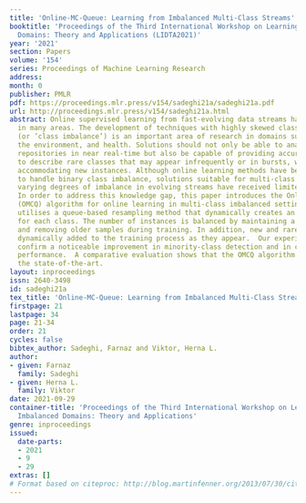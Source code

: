 ```yaml
---
title: 'Online-MC-Queue: Learning from Imbalanced Multi-Class Streams'
booktitle: 'Proceedings of the Third International Workshop on Learning with Imbalanced
  Domains: Theory and Applications (LIDTA2021)'
year: '2021'
section: Papers
volume: '154'
series: Proceedings of Machine Learning Research
address:
month: 0
publisher: PMLR
pdf: https://proceedings.mlr.press/v154/sadeghi21a/sadeghi21a.pdf
url: http://proceedings.mlr.press/v154/sadeghi21a.html
abstract: Online supervised learning from fast-evolving data streams has application
  in many areas. The development of techniques with highly skewed class distributions
  (or ’class imbalance’) is an important area of research in domains such as manufacturing,
  the environment, and health. Solutions should not only be able to analyse large
  repositories in near real-time but also be capable of providing accurate models
  to describe rare classes that may appear infrequently or in bursts, while continuously
  accommodating new instances. Although online learning methods have been proposed
  to handle binary class imbalance, solutions suitable for multi-class streams with
  varying degrees of imbalance in evolving streams have received limited attention.
  In order to address this knowledge gap, this paper introduces the Online-MC-Queue
  (OMCQ) algorithm for online learning in multi-class imbalanced settings.  Our approach
  utilises a queue-based resampling method that dynamically creates an instance queue
  for each class. The number of instances is balanced by maintaining a queue threshold
  and removing older samples during training. In addition, new and rare classes are
  dynamically added to the training process as they appear.  Our experimental results
  confirm a noticeable improvement in minority-class detection and in classification
  performance.  A comparative evaluation shows that the OMCQ algorithm outperforms
  the state-of-the-art.
layout: inproceedings
issn: 2640-3498
id: sadeghi21a
tex_title: 'Online-MC-Queue: Learning from Imbalanced Multi-Class Streams'
firstpage: 21
lastpage: 34
page: 21-34
order: 21
cycles: false
bibtex_author: Sadeghi, Farnaz and Viktor, Herna L.
author:
- given: Farnaz
  family: Sadeghi
- given: Herna L.
  family: Viktor
date: 2021-09-29
container-title: 'Proceedings of the Third International Workshop on Learning with
  Imbalanced Domains: Theory and Applications'
genre: inproceedings
issued:
  date-parts:
  - 2021
  - 9
  - 29
extras: []
# Format based on citeproc: http://blog.martinfenner.org/2013/07/30/citeproc-yaml-for-bibliographies/
---
```

